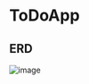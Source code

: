 # ToDoApp

## ERD
![image](https://github.com/kwj0605/ToDoApp/assets/107970778/9b433369-38ca-4055-befe-8150e3205dd7)





